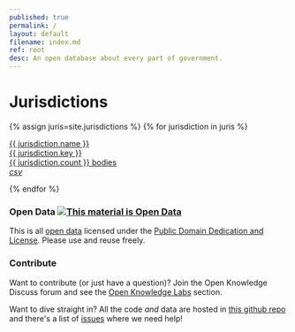 ```yaml
---
published: true
permalink: /
layout: default
filename: index.md
ref: root
desc: An open database about every part of government.
---
```


<div class="row">
  <div class="span8" markdown="1">

# Jurisdictions

{% assign juris=site.jurisdictions %}
{% for jurisdiction in juris  %}
      
  <div class="row-fluid jurisdiction">
    <a href="{{ jurisdiction.key | relative_url }}">
      <div class="span5 title">{{ jurisdiction.name }}</div>
      <div class="span2 code">{{ jurisdiction.key }}</div>
      <div class="span3">{{ jurisdiction.count }} bodies</div>
    </a>
    <div class="span2 download">
      <a class="btn btn-inverse" href="https://github.com/okfn/publicbodies/raw/master/data/{{ jurisdiction.key }}.csv">
        <i class="icon-download-alt"> csv</i>
      </a>
    </div>
  </div>

{% endfor %}

  </div>
  <div class="span4 sidebar" markdown="1">

### Open Data [![This material is Open Data](https://assets.okfn.org/images/ok_buttons/od_80x15_blue.png)](https://opendefinition.org/)

This is all [open data](https://opendefinition.org/) licensed under the 
[Public Domain Dedication and License](https://opendatacommons.org/licenses/pddl/1.0/).
Please use and reuse freely.

### Contribute

Want to contribute (or just have a question)? Join the Open Knowledge Discuss forum and see the
[Open Knowledge Labs](https://discuss.okfn.org/c/open-knowledge-labs/34)
section.

Want to dive straight in? All the code *and* data are hosted in 
[this github repo](https://github.com/okfn/publicbodies)
and there's a list of [issues](https://github.com/okfn/publicbodies/issues)
where we need help!

  </div>
</div>
